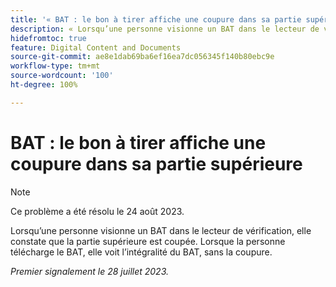 ```yaml
---
title: '« BAT : le bon à tirer affiche une coupure dans sa partie supérieure »'
description: « Lorsqu’une personne visionne un BAT dans le lecteur de vérification, elle constate que la partie supérieure est coupée. Lorsque la personne télécharge le BAT, elle voit l’intégralité du BAT, sans la coupure.  »
hidefromtoc: true
feature: Digital Content and Documents
source-git-commit: ae8e1dab69ba6ef16ea7dc056345f140b80ebc9e
workflow-type: tm+mt
source-wordcount: '100'
ht-degree: 100%

---
```



# BAT : le bon à tirer affiche une coupure dans sa partie supérieure

<!--WF and WFP TOCs-->

>[!NOTE]
>
>Ce problème a été résolu le 24 août 2023.

Lorsqu’une personne visionne un BAT dans le lecteur de vérification, elle constate que la partie supérieure est coupée. Lorsque la personne télécharge le BAT, elle voit l’intégralité du BAT, sans la coupure.

_Premier signalement le 28 juillet 2023._

